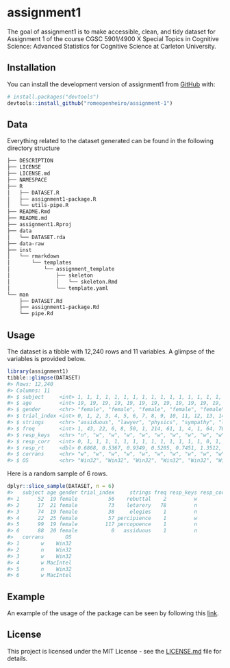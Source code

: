 
<!-- README.md is generated from README.Rmd. Please edit that file -->

# assignment1

<!-- badges: start -->
<!-- badges: end -->

The goal of assignment1 is to make accessible, clean, and tidy dataset
for Assignment 1 of the course CGSC 5901/4900 X Special Topics in
Cognitive Science: Advanced Statistics for Cognitive Science at Carleton
University.

## Installation

You can install the development version of assignment1 from
[GitHub](https://github.com/) with:

``` r
# install.packages("devtools")
devtools::install_github("romeopenheiro/assignment-1")
```

## Data

Everything related to the dataset generated can be found in the
following directory structure

``` bash
├── DESCRIPTION
├── LICENSE
├── LICENSE.md
├── NAMESPACE
├── R
│   ├── DATASET.R
│   ├── assignment1-package.R
│   └── utils-pipe.R
├── README.Rmd
├── README.md
├── assignment1.Rproj
├── data
│   └── DATASET.rda
├── data-raw
├── inst
│   └── rmarkdown
│       └── templates
│           └── assignment_template
│               ├── skeleton
│               │   └── skeleton.Rmd
│               └── template.yaml
└── man
    ├── DATASET.Rd
    ├── assignment1-package.Rd
    └── pipe.Rd
```

## Usage

The dataset is a tibble with 12,240 rows and 11 variables. A glimpse of
the variables is provided below.

``` r
library(assignment1)
tibble::glimpse(DATASET)
#> Rows: 12,240
#> Columns: 11
#> $ subject     <int> 1, 1, 1, 1, 1, 1, 1, 1, 1, 1, 1, 1, 1, 1, 1, 1, 1, 1, 1, 1…
#> $ age         <int> 19, 19, 19, 19, 19, 19, 19, 19, 19, 19, 19, 19, 19, 19, 19…
#> $ gender      <chr> "female", "female", "female", "female", "female", "female"…
#> $ trial_index <int> 0, 1, 2, 3, 4, 5, 6, 7, 8, 9, 10, 11, 12, 13, 14, 15, 16, …
#> $ strings     <chr> "assiduous", "lawyer", "physics", "sympathy", "liberties",…
#> $ freq        <int> 1, 43, 22, 6, 8, 50, 1, 214, 61, 1, 4, 1, 64, 78, 1, 313, …
#> $ resp_keys   <chr> "n", "w", "w", "w", "w", "w", "w", "w", "w", "w", "w", "w"…
#> $ resp_corr   <int> 0, 1, 1, 1, 1, 1, 1, 1, 1, 1, 1, 1, 1, 1, 0, 1, 1, 0, 1, 0…
#> $ resp_rt     <dbl> 0.6868, 0.5367, 0.9349, 0.5205, 0.7451, 1.3512, 1.1024, 0.…
#> $ corrans     <chr> "w", "w", "w", "w", "w", "w", "w", "w", "w", "w", "w", "w"…
#> $ OS          <chr> "Win32", "Win32", "Win32", "Win32", "Win32", "Win32", "Win…
```

Here is a random sample of 6 rows.

``` r
dplyr::slice_sample(DATASET, n = 6)
#>   subject age gender trial_index     strings freq resp_keys resp_corr resp_rt
#> 1      52  19 female          56    rebuttal    2         w         1  1.1349
#> 2      17  21 female          73    letarery   78         n         1  0.9357
#> 3      74  19 female          38     elegies    1         n         0  0.6851
#> 4      22  25 female          57 percipience    1         w         1  0.7520
#> 5      99  19 female         117 percopoence    1         n         1  2.4682
#> 6      88  20 female           0   assiduous    1         n         0  0.8026
#>   corrans       OS
#> 1       w    Win32
#> 2       n    Win32
#> 3       w    Win32
#> 4       w MacIntel
#> 5       n    Win32
#> 6       w MacIntel
```

## Example

An example of the usage of the package can be seen by following this
[link](https://github.com/romeopenheiro/CGSC5901/tree/main/assignment_1).

## License

This project is licensed under the MIT License - see the
[LICENSE.md](https://github.com/romeopenheiro/assignment-1/blob/main/LICENSE.md)
file for details.
